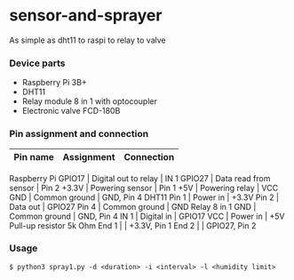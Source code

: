 # sensor-and-sprayer
As simple as dht11 to raspi to relay to valve

### Device parts
* Raspberry Pi 3B+
* DHT11
* Relay module 8 in 1 with optocoupler
* Electronic valve FCD-180B

### Pin assignment and connection
**Pin name** | **Assignment** | **Connection**
---|---|---
Raspberry Pi
GPIO17 | Digital out to relay | IN 1
GPIO27 | Data read from sensor | Pin 2
+3.3V | Powering sensor | Pin 1
+5V | Powering relay | VCC
GND | Common ground | GND, Pin 4
DHT11
Pin 1 | Power in | +3.3V
Pin 2 | Data out | GPIO27
Pin 4 | Common ground | GND
Relay 8 in 1
GND | Common ground | GND, Pin 4
IN 1 | Digital in | GPIO17
VCC | Power in | +5V
Pull-up resistor 5k Ohm
End 1 | | +3.3V, Pin 1
End 2 | | GPIO27, Pin 2

### Usage
`$ python3 spray1.py -d <duration> -i <interval> -l <humidity limit>`

